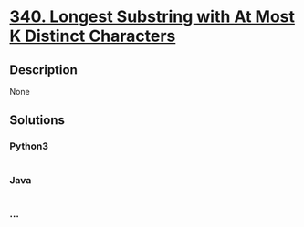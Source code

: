 # [340. Longest Substring with At Most K Distinct Characters](https://leetcode.com/problems/longest-substring-with-at-most-k-distinct-characters)

## Description
None


## Solutions


### Python3

```python

```

### Java

```java

```

### ...
```

```
